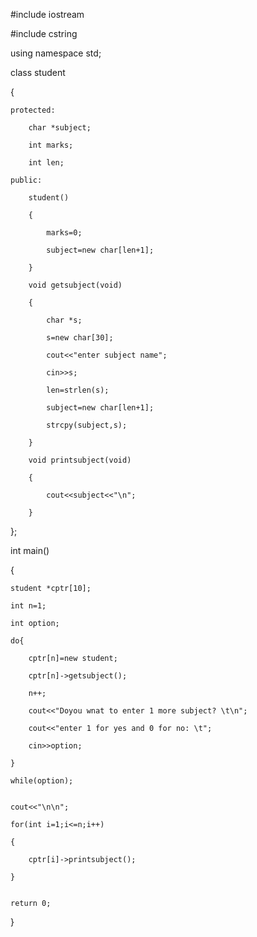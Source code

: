#include iostream
  
#include cstring
  
using namespace std;

class student

{

    protected:
    
        char *subject;
        
        int marks;
        
        int len;
        
    public:
    
        student()
        
        {
        
            marks=0;
            
            subject=new char[len+1];
            
        }
        
        void getsubject(void)
        
        {
        
            char *s;
            
            s=new char[30];
            
            cout<<"enter subject name";
            
            cin>>s;
            
            len=strlen(s);
            
            subject=new char[len+1];
            
            strcpy(subject,s);
            
        }
        
        void printsubject(void)
        
        {
        
            cout<<subject<<"\n";
            
        }
        
};



int main()

{

    student *cptr[10];
    
    int n=1;
    
    int option;
    
    do{
    
        cptr[n]=new student;
        
        cptr[n]->getsubject();
        
        n++;
        
        cout<<"Doyou wnat to enter 1 more subject? \t\n";
        
        cout<<"enter 1 for yes and 0 for no: \t";
        
        cin>>option;
        
    }
    
    while(option);
    
    
    cout<<"\n\n";
    
    for(int i=1;i<=n;i++)
    
    {
    
        cptr[i]->printsubject();
        
    }
    

    return 0;
    
}
